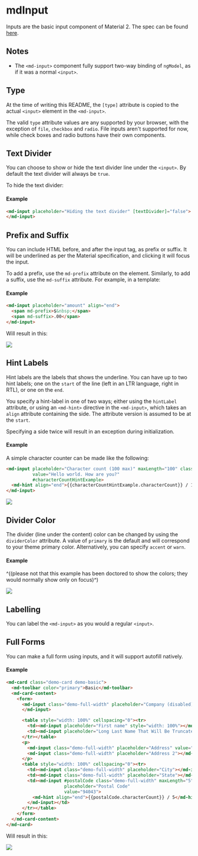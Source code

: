 # mdInput

Inputs are the basic input component of Material 2. The spec can be found [here](https://www.google.com/design/spec/components/text-fields.html).



## Notes
* The `<md-input>` component fully support two-way binding of `ngModel`, as if it was a normal `<input>`.



## Type

At the time of writing this README, the `[type]` attribute is copied to the actual `<input>` element in the `<md-input>`.

The valid `type` attribute values are any supported by your browser, with the exception of `file`, `checkbox` and `radio`. File inputs aren't supported for now, while check boxes and radio buttons have their own components.

## Text Divider

You can choose to show or hide the text divider line under the `<input>`. By default the text divider will always be `true`.

To hide the text divider:

#### Example

```html
<md-input placeholder="Hiding the text divider" [textDivider]="false">
</md-input>
```


## Prefix and Suffix

You can include HTML before, and after the input tag, as prefix or suffix. It will be underlined as per the Material specification, and clicking it will focus the input.

To add a prefix, use the `md-prefix` attribute on the element. Similarly, to add a suffix, use the `md-suffix` attribute. For example, in a template:

#### Example

```html
<md-input placeholder="amount" align="end">
  <span md-prefix>$&nbsp;</span>
  <span md-suffix>.00</span>
</md-input>
```

Will result in this:

<img src="https://material.angularjs.org/material2_assets/input/prefix-suffix.png">



## Hint Labels

Hint labels are the labels that shows the underline. You can have up to two hint labels; one on the `start` of the line (left in an LTR language, right in RTL), or one on the `end`.

You specify a hint-label in one of two ways; either using the `hintLabel` attribute, or using an `<md-hint>` directive in the `<md-input>`, which takes an `align` attribute containing the side. The attribute version is assumed to be at the `start`.

Specifying a side twice will result in an exception during initialization.

#### Example

A simple character counter can be made like the following:

```html
<md-input placeholder="Character count (100 max)" maxLength="100" class="demo-full-width"
          value="Hello world. How are you?"
          #characterCountHintExample>
  <md-hint align="end">{{characterCountHintExample.characterCount}} / 100</md-hint>
</md-input>
```

<img src="https://material.angularjs.org/material2_assets/input/character-count.png">



## Divider Color

The divider (line under the <md-input> content) color can be changed by using the `dividerColor` attribute. A value of `primary` is the default and will correspond to your theme primary color. Alternatively, you can specify `accent` or `warn`.

#### Example

^((please not that this example has been doctored to show the colors; they would normally show only on focus)^)

<img src="https://material.angularjs.org/material2_assets/input/divider-colors.png">



## Labelling

You can label the `<md-input>` as you would a regular `<input>`.



## Full Forms

You can make a full form using inputs, and it will support autofill natively.

#### Example

```html
<md-card class="demo-card demo-basic">
  <md-toolbar color="primary">Basic</md-toolbar>
  <md-card-content>
    <form>
      <md-input class="demo-full-width" placeholder="Company (disabled)" disabled value="Google">
      </md-input>

      <table style="width: 100%" cellspacing="0"><tr>
        <td><md-input placeholder="First name" style="width: 100%"></md-input></td>
        <td><md-input placeholder="Long Last Name That Will Be Truncated" style="width: 100%"></md-input></td>
      </tr></table>
      <p>
        <md-input class="demo-full-width" placeholder="Address" value="1600 Amphitheatre Pkway"></md-input>
        <md-input class="demo-full-width" placeholder="Address 2"></md-input>
      </p>
      <table style="width: 100%" cellspacing="0"><tr>
        <td><md-input class="demo-full-width" placeholder="City"></md-input></td>
        <td><md-input class="demo-full-width" placeholder="State"></md-input></td>
        <td><md-input #postalCode class="demo-full-width" maxLength="5"
                      placeholder="Postal Code"
                      value="94043">
          <md-hint align="end">{{postalCode.characterCount}} / 5</md-hint>
        </md-input></td>
      </tr></table>
    </form>
  </md-card-content>
</md-card>
```

Will result in this:

<img src="https://material.angularjs.org/material2_assets/input/full-form.png">
